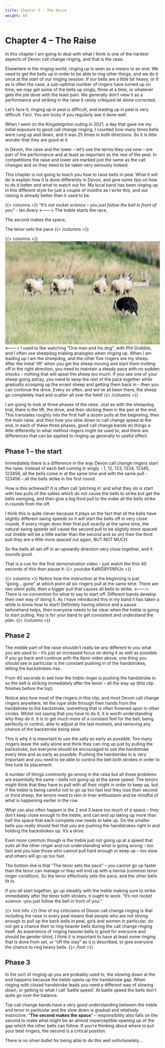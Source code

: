 ```yaml
---
title: Chapter 5 - The Raise
weight: 60
---
```


# Chapter 4 – The Raise

In this chapter I am going to deal with what I think is one of the hardest aspects of Devon call change ringing, and that is the raise.

Elsewhere in the ringing world, ringing up is seen as a means to an end. We need to get the bells up in order to be able to ring other things, and we do it once at the start of our ringing session. If our bells are a little bit heavy, or if as is often the case, a sub-optimal number of ringers have turned up on time, we may get some of the bells up singly, three at a time, or whatever gets the job done with the least pain. We generally don’t view it as a performance and striking in the raise it rarely critiqued let alone corrected.

Let’s face it, ringing up in peal is difficult, and leading up in peal is very difficult. Fact. You are lucky if you regularly see it done well.

When I went on the Kingsteignton outing in 2021, a day that gave me my initial exposure to good call change ringing, I counted how many times bells were rung up and down, and it was 25 times in both directions. So it is little wonder that they are good at it.

In Devon, the raise and the lower – let’s use the terms they use now – are part of the performance and at least as important as the rest of the peal. In competitions the raise and lower are marked just the same as the call changes and so they need to be taken very seriously indeed.

This chapter is not going to teach you how to raise bells in peal. What it will do is explain how it is done differently in Devon, and give some tips on how to do it better and what to watch out for. My local band has been ringing up in this different style for just a couple of months as I write this, and our raising is already better than it used to be. 

{{< columns >}}
*“It’s not rocket science – you just follow the bell in front of you”* - Ian Avery
<--->
The treble starts the race,

The second makes the space,

The tenor sets the pace
{{< /columns >}}

{{< columns >}}
![Sheepdog](Sheepdog.jpeg)
<--->
I used to like watching “One man and his dog”, with Phil Drabble, and I often use sheepdog trialling analogies when ringing up. When I am leading up I am the sheepdog, and the other five ringers are my sheep. After the initial ‘lift’ when you get the sheep moving and start them trotting off in the right direction, you need to maintain a steady pace with no sudden shocks – nothing that will upset the sheep too much. If you see one of your sheep going astray, you need to keep the rest of the pack together while gradually scooping up the errant sheep and getting them back in – then you can continue the drive. Every so often, and we’ve all been there, the sheep go completely mad and scatter all over the field! 
{{< /columns >}}

I am going to look at three phases of the raise. Just as with the sheepdog trial, there is the lift, the drive, and then sticking them in the pen at the end. This translates roughly into the first half a dozen pulls at the beginning, then the main raise, and then how you slow down to call change speed at the end. In each of these three phases, good call change bands do things a little differently to what method ringers might be used to, and there are differences that can be applied to ringing up generally to useful effect. 

## Phase 1 – the start
Immediately there is a difference in the way Devon call change ringers start the raise. Instead of each bell coming in singly -  1, 12, 123, 1234, 12345, 123456, all the bells come in at the same time and with the same pull - 123456 – all the bells strike in the first round.

How is this achieved? It is often call ‘pitching in’ and what they do is start with two pulls of the sallies which do not cause the bells to strike but get the bells swinging, and then give a big third pull to the make all the bells strike in rounds from the off.

I think this is quite clever because it plays on the fact that all the bells have slightly different swing speeds so it will start the bells off in very close rounds. If every ringer does their first pull exactly at the same time, the natural swing speeds will cause the second pull to be slightly more spaced out (treble will be a little earlier than the second and so on) then the third pull they are a little more spaced out again, BUT NOT MUCH.

So the bells all set off in an upwardly direction very close together, and it sounds good. 

That is a cue for the first demonstration video – just watch the first 40 seconds of this then pause it:
{{< youtube KaWD8Y0MVJs >}} 

{{< columns >}}
Notice how the instruction at the beginning is just “going….gone” at which point all six ringers pull at the same time. There are two silent pulls, then a bigger pull that causes all bells to strike.
<--->
There is no convention for what to say to start off. Different bands develop their own way of doing it. As I have introduced this in my band it has taken a while to know how to start! Definitely having silence and a pause beforehand helps, then everyone needs to be clear when the treble is going to start pulling. Key is for your band to get consistent and understand the plan.
{{< /columns >}}

## Phase 2

The middle part of the raise shouldn’t really be any different to you what you are used to – it’s just an increased focus on doing it as well as possible. If you go back and continue with the Kenn video above, one thing you should see in particular is the constant pushing in of the handstrokes, letting the backstrokes rise. 

From 40 seconds in see how the treble ringer is pushing the handstroke in so the bell is striking immediately after the tenor – all the way up (this clip finishes before the top). 

Notice also how most of the ringers in this clip, and most Devon call change ringers anywhere, let the rope slide through their hands from the handstroke to the backstroke, something that is often frowned upon in other circles. Whilst not saying that you have to do it, it is worth understanding why they do it. It is to get much more of a constant feel for the bell, being perfectly in control, able to adjust at the last moment, and removing any chance of the backstroke being slow.   

This is why it is important to use the sally as early as possible. Too many ringers leave the sally alone and think they can ring up just by pulling the backstroke, but everyone should be encouraged to use the handstroke every time and as early as possible. Pushing the handstroke in is very important and you need to be able to control the bell both strokes in order to fine tune its placement. 

A number of things commonly go wrong in the raise but all these problems are essentially the same – bells not going up at the same speed. The tenors might think that they have to pull with all their might in order to keep up, but if the treble is being careful not to go up too fast lest they lose their second or third sheep, the tenors need to rein in their enthusiasm and be mindful of what is happening earlier in the row.  

What can also often happen is the 2 and 3 leave too much of a space – they don’t keep close enough to the treble, and can end up taking up more than half the space that each complete row needs to take up. On the smaller bells you really should feel that you are pushing the handstrokes right in and holding the backstrokes up. It’s a drive. 

Even more common though is the treble just not going up at a speed that suits all the other ringer and not understanding what is going wrong – too fast and you lose those who cannot pull hard enough or keep up – too slow and others will go up too fast. 

The bottom line is that “The tenor sets the pace” – you cannot go up faster than the tenor can manage or they will end up with a hernia (common tenor ringer condition). So the tenor effectively sets the pace, and the other bells fit in.

If you all start together, go up steadily with the treble making sure to strike immediately after the tenor both strokes, it ought to work. “It’s not rocket science -you just follow the bell in front of you.”

{{< hint info >}}
One of my criticisms of Devon call change ringing is that including the raise in every peal means that people who are not strong enough to pull up the back bells in peal, girls and women in particular, do not get a chance then to ring heavier bells during the call change ringing itself. As experience of ringing heavier bells is good for everyone and should be gender-blind, I think it is important to have at least some ringing that is done from set, or “off the stay” as it is described, to give everyone the chance to ring heavy bells.
{{< /hint >}}

## Phase 3

In the sort of ringing up you are probably used to, the slowing down at the end happens because the treble opens up the handstroke gap. When ringing with closed handstroke leads you need a different way of slowing down, or getting to what I call ‘battle speed’. At battle speed the bells don’t quite go over the balance.  

Top call change bands have a very good understanding between the treble and tenor in particular and the slow down is gradual and relatively instinctive. “**The second makes the space**” – responsibility also falls on the second to make what might be an almost imperceptible opening up of the gap which the other bells can follow. If you’re thinking about where to put your best ringers, the second is a critical position. 

There is no silver bullet for being able to do this well unfortunately... 

